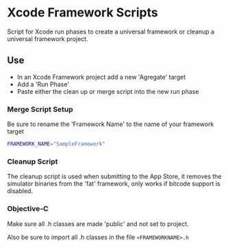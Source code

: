 # Xcode Framework Scripts
Script for Xcode run phases to create a universal framework or cleanup a universal framework project.

## Use

* In an Xcode Framework project add a new 'Agregate' target
* Add a 'Run Phase' 
* Paste either the clean up or merge script into the new run phase

### Merge Script Setup

Be sure to rename the 'Framework Name' to the name of your framework target

```bash
FRAMEWORK_NAME="SampleFramework"
```

### Cleanup Script

The cleanup script is used when submitting to the App Store, it removes the simulator binaries from the 'fat' framework, only works if bitcode support is disabled.

### Objective-C 

Make sure all .h classes are made 'public' and not set to project.

Also be sure to import all .h classes in the file ```<FRAMEWORKNAME>.h```
